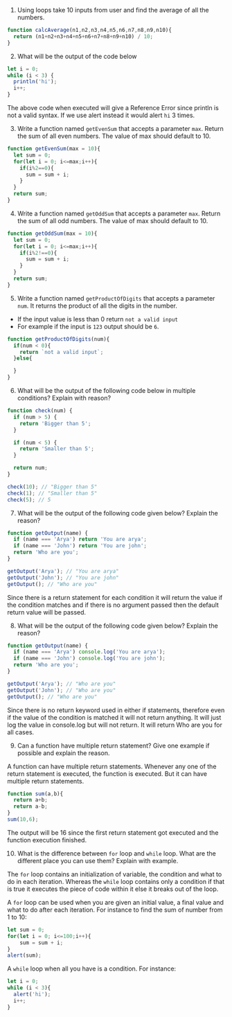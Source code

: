 1. Using loops take 10 inputs from user and find the average of all the numbers.

```js
function calcAverage(n1,n2,n3,n4,n5,n6,n7,n8,n9,n10){
  return (n1+n2+n3+n4+n5+n6+n7+n8+n9+n10) / 10;
}
```

2. What will be the output of the code below

```js
let i = 0;
while (i < 3) {
  println('hi');
  i++;
}
```
The above code when executed will give a Reference Error since println is not a valid syntax. If we use alert instead it would alert `hi` 3 times. 


3. Write a function named `getEvenSum` that accepts a parameter `max`. Return the sum of all even numbers. The value of max should default to 10.

```js
function getEvenSum(max = 10){
  let sum = 0;
  for(let i = 0; i<=max;i++){
    if(i%2==0){
      sum = sum + i;
    }
  }
  return sum;
}
```

4. Write a function named `getOddSum` that accepts a parameter `max`. Return the sum of all odd numbers. The value of max should default to 10.

```js
function getOddSum(max = 10){
  let sum = 0;
  for(let i = 0; i<=max;i++){
    if(i%2!==0){
      sum = sum + i;
    }
  }
  return sum;
}
```

5. Write a function named `getProductOfDigits` that accepts a parameter `num`. It returns the product of all the digits in the number.

- If the input value is less than 0 return `not a valid input`
- For example if the input is `123` output should be `6`.

```js
function getProductOfDigits(num){
  if(num < 0){
    return `not a valid input`;
  }else{

  }
}
```

6. What will be the output of the following code below in multiple conditions? Explain with reason?

```js
function check(num) {
  if (num > 5) {
    return 'Bigger than 5';
  }

  if (num < 5) {
    return 'Smaller than 5';
  }

  return num;
}

check(10); // "Bigger than 5"
check(1); // "Smaller than 5"
check(5); // 5
```

7. What will be the output of the following code given below? Explain the reason?

```js
function getOutput(name) {
  if (name === 'Arya') return 'You are arya';
  if (name === 'John') return 'You are john';
  return 'Who are you';
}

getOutput('Arya'); // "You are arya"
getOutput('John'); // "You are john"
getOutput(); // "Who are you"
```
Since there is a return statement for each condition it will return the value if the condition matches and if there is no argument passed then the default return value will be passed.

8. What will be the output of the following code given below? Explain the reason?

```js
function getOutput(name) {
  if (name === 'Arya') console.log('You are arya');
  if (name === 'John') console.log('You are john');
  return 'Who are you';
}

getOutput('Arya'); // "Who are you"
getOutput('John'); // "Who are you"
getOutput(); // "Who are you"
```
Since there is no return keyword used in either if statements, therefore even if the value of the condition is matched it will not return anything. It will just log the value in console.log but will not return. It will return Who are you for all cases.


9. Can a function have multiple return statement? Give one example if possible and explain the reason.

A function can have multiple return statements. Whenever any one of the return statement is executed, the function is executed. But it can have multiple return statements.
```js
function sum(a,b){
  return a+b;
  return a-b;
}
sum(10,6);
```
The output will be 16 since the first return statement got executed and the function execution finished.


10. What is the difference between `for` loop and `while` loop. What are the different place you can use them? Explain with example.

The `for` loop contains an initialization of variable, the condition and what to do in each iteration. Whereas the `while` loop contains only a condition if that is true it executes the piece of code within it else it breaks out of the loop.

A `for` loop can be used when you are given an initial value, a final value and what to do after each iteration. For instance to find the sum of number from 1 to 10:
```js
let sum = 0;
for(let i = 0; i<=100;i++){
    sum = sum + i;
}
alert(sum);
```

A `while` loop when all you have is a condition. For instance:
```js
let i = 0;
while (i < 3){
  alert('hi');
  i++;
}
```